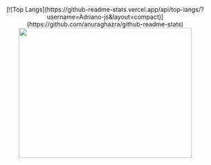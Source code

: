 <center>
  [![Top Langs](https://github-readme-stats.vercel.app/api/top-langs/?username=Adriano-js&layout=compact)](https://github.com/anuraghazra/github-readme-stats)    <img src="https://i.imgur.com/d9ulNUe.gif" width="400" height="300"/>
</center>
